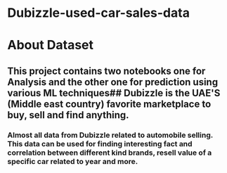 # Dubizzle-used-car-sales-data
# About Dataset

## This project contains two notebooks one for Analysis and the other one for prediction using various ML techniques## Dubizzle is the UAE'S (Middle east country) favorite marketplace to buy, sell and find anything.
### Almost all data from Dubizzle related to automobile selling. This data can be used for finding interesting fact and correlation between different kind brands, resell value of a specific car related to year and more.
